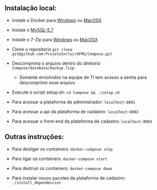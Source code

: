 ## Instalação local:

-	Instale o Docker para [Windows](https://www.docker.com/docker-windows) ou  [MacOSX](https://www.docker.com/docker-mac)

-	Instale o [MySQL-5.7](https://dev.mysql.com/downloads/installer/)

- Instale o 7-Zip para [Windows](http://www.7-zip.org/download.html) ou [MacOSX](http://www.kekaosx.com/en/)

- Clone o repositorio ```git clone git@github.com:ProjetoIncluirUFMG/Compose.git```

- Descomprima o arquivo dentro do diretorio ```Compose/database/backup.7zip```
	- Somente envolvidos na equipe de TI tem acesso a senha para descomprimir esse arquivo

- Execute o script setup.sh: ```cd Compose && ./setup.sh```

- Para acessar a plataforma de administrador: ```localhost:8001```

- Para acessar a api da plataforma de cadastro: ```localhost:8002```

- Para acessar o front-end da plataforma de cadastro: ```localhost:8003```

## Outras instruções:

- Para desligar os containers: ```docker-compose stop```

- Para ligar os containers: ```docker-compose start```

- Para destruir os containers: ```docker-compose down```

- Para instalar novos pacotes da plataforma de cadastro: ```./install_dependencies```
